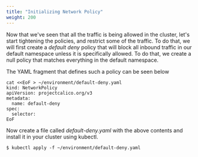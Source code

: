 ```yaml
---
title: "Initializing Network Policy"
weight: 200
---
```


Now that we've seen that all the traffic is being allowed in the cluster, let's start tightening the policies, and restrict some of the traffic.  To do that, we will first create a _default deny_ policy that will block all inbound traffic in our default namespace unless it is specifically allowed.  To do that, we create a null policy that matches everything in the default namespace.

The YAML fragment that defines such a policy can be seen below

```
cat <<EoF > ~/environment/default-deny.yaml
kind: NetworkPolicy
apiVersion: projectcalico.org/v3
metadata:
  name: default-deny
spec:
  selector:
EoF
```

Now create a file called _default-deny.yaml_ with the above contents and install it in your cluster using kubectl.

```
$ kubectl apply -f ~/environment/default-deny.yaml
```
